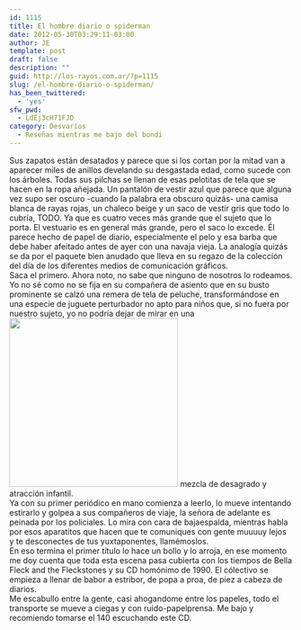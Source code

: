 ```yaml
---
id: 1115
title: El hombre diario o spiderman
date: 2012-05-30T03:29:11-03:00
author: JE
template: post
draft: false
description: ""
guid: http://los-rayos.com.ar/?p=1115
slug: /el-hombre-diario-o-spiderman/
has_been_twittered:
  - 'yes'
sfw_pwd:
  - LdEj3cH71FJD
category: Desvaríos
  - Reseñas mientras me bajo del bondi
---
```

Sus zapatos están desatados y parece que si los cortan por la mitad van a aparecer miles de anillos develando su desgastada edad, como sucede con los árboles. Todas sus pilchas se llenan de esas pelotitas de tela que se hacen en la ropa añejada. Un pantalón de vestir azul que parece que alguna vez supo ser oscuro -cuando la palabra era obscuro quizás- una camisa blanca de rayas rojas, un chaleco beige y un saco de vestir gris que todo lo cubría, TODO. Ya que es cuatro veces más grande que el sujeto que lo porta. El vestuario es en general más grande, pero el saco lo excede. Él parece hecho de papel de diario, especialmente el pelo y esa barba que debe haber afeitado antes de ayer con una navaja vieja. La analogía quizás se da por el paquete bien anudado que lleva en su regazo de la colección del día de los diferentes medios de comunicación gráficos.  
Saca el primero. Ahora noto, no sabe que ninguno de nosotros lo rodeamos. Yo no sé como no se fija en su compañera de asiento que en su busto prominente se calzó una remera de tela de peluche, transformándose en una especie de juguete perturbador no apto para niños que, si no fuera por nuestro sujeto, yo no podría dejar de mirar en una<img class="alignright" src="https://3.bp.blogspot.com/_09czkLixJo4/SrPcssev1UI/AAAAAAAAAdw/BBBjVbEiulw/s320/1.jpg" alt="" width="300" height="300" /> mezcla de desagrado y atracción infantil.  
Ya con su primer periódico en mano comienza a leerlo, lo mueve intentando estirarlo y golpea a sus compañeros de viaje, la señora de adelante es peinada por los policiales. Lo mira con cara de bajaespalda, mientras habla por esos aparatitos que hacen que te comuniques con gente muuuuy lejos y te desconectes de tus yuxtaponentes, llamémoslos.  
En eso termina el primer título lo hace un bollo y lo arroja, en ese momento me doy cuenta que toda esta escena pasa cubierta con los tiempos de Bella Fleck and the Fleckstones y su CD homónimo de 1990. El cólectivo se empieza a llenar de babor a estribor, de popa a proa, de piez a cabeza de diarios.  
Me escabullo entre la gente, casi ahogandome entre los papeles, todo el transporte se mueve a ciegas y con ruido-papelprensa. Me bajo y recomiendo tomarse el 140 escuchando este CD.